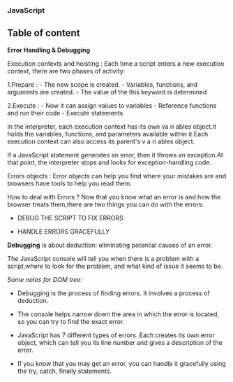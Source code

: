 ### JavaScript
## Table of content

**Error Handling & Debugging**

Execution contexts and hoisting : Each time a script enters a new execution context, there are two phases of activity:

1.Prepare : - The new scope is created.   - Variables, functions, and arguments are created.   - The value of the this keyword is determined

2.Execute : - Now it can assign values to variables  - Reference functions and run their code  - Execute statements

In the interpreter, each execution context has its own va ri ables object.It holds the variables, functions, and parameters available within it.Each execution context can also access its parent's v a ri ables object.

If a JavaScript statement generates an error, then it throws an exception.At that point, the interpreter stops and looks for exception-handling code.

Errors objects : Error objects can help you find where your mistakes are and browsers have tools to help you read them.


How to deal with Errors ? Now that you know what an error is and how the browser treats them,there are two things you can do with the errors:

- DEBUG THE SCRIPT TO FIX ERRORS                                 

- HANDLE ERRORS GRACEFULLY

**Debugging** is about deduction: eliminating potential causes of an error.

The JavaScript console will tell you when there is a problem with a script,where to look for the problem, and what kind of issue it seems to be.

*Some notes for DOM tree:*

- Debugging is the process of finding errors. It involves a process of deduction.

- The console helps narrow down the area in which the error is located, so you can try to find the exact error.

- JavaScript has 7 different types of errors. Each creates its own error object, which can tell you its line number and gives a description of the error.

- If you know that you may get an error, you can handle it gracefully using the try, catch, finally statements.


